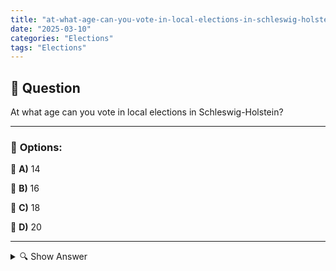 ```yaml
---
title: "at-what-age-can-you-vote-in-local-elections-in-schleswig-holstein"
date: "2025-03-10"
categories: "Elections"
tags: "Elections"
---
```


## 📌 **Question**

At what age can you vote in local elections in Schleswig-Holstein?



---

### 📝 **Options:**

🔘 **A)** 14

🔘 **B)** 16

🔘 **C)** 18

🔘 **D)** 20

---

<details>
  <summary>🔍 Show Answer</summary>

  <p>
💡  <b>Correct Answer:</b>  b
  </p>
  <p>
    📖<b>Explanation:</b>
    In Germany, the right to vote varies depending on the type of election and the federal state. While the general voting age for federal elections and many state elections is 18, some federal states have lowered the voting age for local elections. Schleswig-Holstein is one of the federal states that allows younger citizens to participate in municipal decisions. This measure is intended to promote the political participation of young people and enable them to participate in earlier participation in their community. Thus, young people can actively participate in the democratic process at an earlier age.
  </p>
</details>

